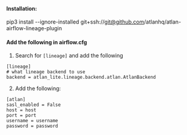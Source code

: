 #### Installation:

pip3 install --ignore-installed git+ssh://git@github.com/atlanhq/atlan-airflow-lineage-plugin

#### Add the following in airflow.cfg
1. Search for `[lineage]` and add the following
```
[lineage]
# what lineage backend to use
backend = atlan_lite.lineage.backend.atlan.AtlanBackend
```

2. Add the following: 
```
[atlan]
sasl_enabled = False
host = host
port = port
username = username
password = password
```
